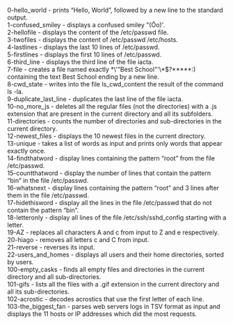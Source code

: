 0-hello_world - prints “Hello, World”, followed by a new line to the standard output.  
1-confused_smiley - displays a confused smiley "(Ôo)'.  
2-hellofile - displays the content of the /etc/passwd file.  
3-twofiles - displays the content of /etc/passwd /etc/hosts.  
4-lastlines - displays the last 10 lines of /etc/passwd.  
5-firstlines - displays the first 10 lines of /etc/passwd.  
6-third_line - displays the third line of the file iacta.  
7-file - creates a file named exactly \*\\'"Best School"\'\\*$\?\*\*\*\*\*:) containing the text Best School ending by a new line.  
8-cwd_state - writes into the file ls_cwd_content the result of the command ls -la.  
9-duplicate_last_line - duplicates the last line of the file iacta.  
10-no_more_js - deletes all the regular files (not the directories) with a .js extension that are present in the current directory and all its subfolders.  
11-directories - counts the number of directories and sub-directories in the current directory.  
12-newest_files - displays the 10 newest files in the current directory.  
13-unique - takes a list of words as input and prints only words that appear exactly once.  
14-findthatword - display lines containing the pattern “root” from the file /etc/passwd.  
15-countthatword - display the number of lines that contain the pattern “bin” in the file /etc/passwd.  
16-whatsnext - display lines containing the pattern “root” and 3 lines after them in the file /etc/passwd.  
17-hidethisword - display all the lines in the file /etc/passwd that do not contain the pattern “bin”.  
18-letteronly - display all lines of the file /etc/ssh/sshd_config starting with a letter.  
19-AZ - replaces all characters A and c from input to Z and e respectively.  
20-hiago - removes all letters c and C from input.  
21-reverse - reverses its input.  
22-users_and_homes - displays all users and their home directories, sorted by users.  
100-empty_casks -  finds all empty files and directories in the current directory and all sub-directories.  
101-gifs -  lists all the files with a .gif extension in the current directory and all its sub-directories.  
102-acrostic - decodes acrostics that use the first letter of each line.  
103-the_biggest_fan - parses web servers logs in TSV format as input and displays the 11 hosts or IP addresses which did the most requests.  

